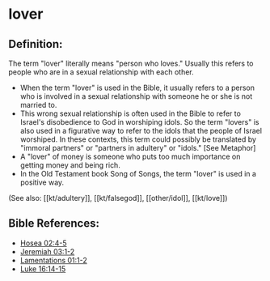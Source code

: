 # lover #

## Definition: ##

The term "lover" literally means "person who loves." Usually this refers to people who are in a sexual relationship with each other.

* When the term "lover" is used in the Bible, it usually refers to a person who is involved in a sexual relationship with someone he or she is not married to.
* This wrong sexual relationship is often used in the Bible to refer to Israel's disobedience to God in worshiping idols. So the term "lovers" is also used in a figurative way to refer to the idols that the people of Israel worshiped. In these contexts, this term could possibly be translated by "immoral partners" or "partners in adultery" or "idols." [See  Metaphor]
* A "lover" of money is someone who puts too much importance on getting money and being rich.
* In the Old Testament book Song of Songs, the term "lover" is used in a positive way.
 
(See also: [[kt/adultery]], [[kt/falsegod]], [[other/idol]], [[kt/love]])

## Bible References: ##

* [Hosea 02:4-5](en/tn/hos/help/02/04)
* [Jeremiah 03:1-2](en/tn/jer/help/03/01)
* [Lamentations 01:1-2](en/tn/lam/help/01/01)
* [Luke 16:14-15](en/tn/luk/help/16/14)